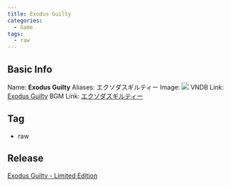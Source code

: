 ```yaml
---
title: Exodus Guilty
categories:
  - Game
tags:
  - raw
---
```

## Basic Info

Name: **Exodus Guilty**
Aliases: エクソダスギルティー
Image: ![](https://s2.vndb.org/cv/94/22694.jpg)
VNDB Link: [Exodus Guilty](https://vndb.org/v172)
BGM Link: [エクソダスギルティー](https://bangumi.tv/subject/99011)

## Tag

 - raw

## Release

[Exodus Guilty - Limited Edition](../../r/r12899/)